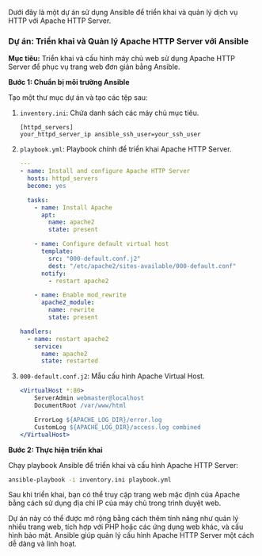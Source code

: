 Dưới đây là một dự án sử dụng Ansible để triển khai và quản lý dịch vụ HTTP với Apache HTTP Server.

### Dự án: Triển khai và Quản lý Apache HTTP Server với Ansible

**Mục tiêu:**
Triển khai và cấu hình máy chủ web sử dụng Apache HTTP Server để phục vụ trang web đơn giản bằng Ansible.

**Bước 1: Chuẩn bị môi trường Ansible**

Tạo một thư mục dự án và tạo các tệp sau:

1. `inventory.ini`: Chứa danh sách các máy chủ mục tiêu.
   ```
   [httpd_servers]
   your_httpd_server_ip ansible_ssh_user=your_ssh_user
   ```

2. `playbook.yml`: Playbook chính để triển khai Apache HTTP Server.
   ```yaml
   ---
   - name: Install and configure Apache HTTP Server
     hosts: httpd_servers
     become: yes

     tasks:
       - name: Install Apache
         apt:
           name: apache2
           state: present

       - name: Configure default virtual host
         template:
           src: "000-default.conf.j2"
           dest: "/etc/apache2/sites-available/000-default.conf"
         notify:
           - restart apache2

       - name: Enable mod_rewrite
         apache2_module:
           name: rewrite
           state: present

   handlers:
     - name: restart apache2
       service:
         name: apache2
         state: restarted
   ```

3. `000-default.conf.j2`: Mẫu cấu hình Apache Virtual Host.
   ```apache
   <VirtualHost *:80>
       ServerAdmin webmaster@localhost
       DocumentRoot /var/www/html

       ErrorLog ${APACHE_LOG_DIR}/error.log
       CustomLog ${APACHE_LOG_DIR}/access.log combined
   </VirtualHost>
   ```

**Bước 2: Thực hiện triển khai**

Chạy playbook Ansible để triển khai và cấu hình Apache HTTP Server:

```bash
ansible-playbook -i inventory.ini playbook.yml
```

Sau khi triển khai, bạn có thể truy cập trang web mặc định của Apache bằng cách sử dụng địa chỉ IP của máy chủ trong trình duyệt web.

Dự án này có thể được mở rộng bằng cách thêm tính năng như quản lý nhiều trang web, tích hợp với PHP hoặc các ứng dụng web khác, và cấu hình bảo mật. Ansible giúp quản lý cấu hình Apache HTTP Server một cách dễ dàng và linh hoạt.